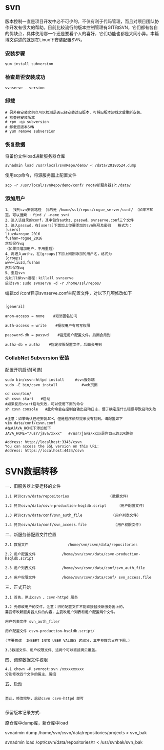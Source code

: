 # svn

版本控制一直是项目开发中必不可少的，不仅有利于代码管理，而且对项目团队协作开发有很大的帮助。目前比较流行的版本控制管理有GIT和SVN，它们都有各自的优缺点，具体使用哪一个还是要看个人的喜好，它们功能也都是大同小异。本篇博文讲述的就是在Linux下安装配置SVN。


### 安装步骤

```
yum install subversion 
```
### 检查是否安装成功

```
svnserve --version 
```
### 卸载 

```
# 另外在安装之前也可以检测是否已经安装过旧版本，可将旧版本卸载之后重新安装。
# 检查已安装版本
# rpm -qa subversion
# 卸载旧版本SVN
# yum remove subversion
```

### 恢复数据

将备份文件load进新服务器仓库

```
svnadmin load /usr/local/svnRepo/demo/ < /data/20180524.dump
```

使用scp命令，将源服务器上配置文件

```
scp -r /usr/local/svnRepo/demo/conf/ root@新服务器IP:/data/
```

### 添加用户


```
1、 找到svn安装路径  我的是 /home/ssl/repos/rogue_server/conf/ （如果不知道，可以搜索 ：find / -name svn）
2、进入该目录的conf，其中包含authz、passwd、svnserve.conf三个文件
3、进入passwd，在[users]下面加上你要添加的svn账号及密码   格式为：
[users]
liuzd=rogue_2016
fushan=rogue_2016
然后保存wq
（如果只增加用户，不用重启）
4、再进入authz，在[groups]下加上刚刚添加的用户名，格式为
[groups] 
www=liuzd,fushan
然后保存wq
5、重启svn
先kill掉svn进程：killall svnserve
启动svn：sudo svnserve -d -r /home/ssl/repos/
```

编辑cd /conf目录svnserve.conf主配置文件，对以下几项修改如下

```shell

[general]

anon-access = none    #取消匿名访问

auth-access = write    #授权用户有可写权限

password-db = passwd    #指定用户配置文件，后面会用到

authz-db = authz    #指定权限配置文件，后面会用到
```

### CollabNet Subversion 安装


配置开机启动[可选]
```
sudo bin/csvn-httpd install     #svn服务端
sudo -E bin/csvn install           #web页面
```

```
cd csvn/bin/
sh csvn start　　#启动
#如果使用start启动失败，可以使用下面的命令
sh csvn console　　#此命令会在控制台输出启动日志，便于确定是什么错误导致启动失败

#注意：如果确认已经安装JDK，但是程序依然提示没有找到。请配置如下
vim data/conf/csvn.conf
#在#JAVA_HOME下添加如下
JAVA_HOME="/usr/java/xxxx"   #/usr/java/xxxx是你自己的JDK路径
```
```
Address: http://localhost:3343/csvn
You can access the SSL version on this URL:
Address: https://localhost:4434/csvn
```


# SVN数据转移

一、旧服务器上要迁移的文件
```
1.1 拷贝csvn/data/repositories             　    (数据文件）

1.2 拷贝csvn/data/csvn-production-hsqldb.script     （用户配置文件）

1.3 拷贝csvn/data/conf/svn_auth_file              (用户列表文件)

1.4 拷贝csvn/data/conf/svn_access.file             (用户权限文件)
```

二、新服务器配置文件位置

```
2.1 数据文件                  /home/svn/csvn/data/repositories

2.2 用户配置文件            /home/svn/csvn/data/csvn-production-hsqldb.script

2.3 用户列表文件            /home/svn/csvn/data/conf/svn_auth_file

2.4 用户权限文件            /home/svn/csvn/data/conf/ svn_access.file
```

三、正式开始

```
3.1 首先，停止csvn 、csvn-httpd 服务  

3.2 先修改用户的文件，注意：旧的配置文件不能直接替换新服务器上的，
需要修改新服务器文件的内容，主要改用户列表和用户配置两个文件。

用户列表文件 svn_auth_file/

用户配置文件 csvn-production-hsqldb.script/

(主要修改  INSERT INTO USER VALUES 这部分，其中参数含义在下图.)

3.3数据文件、用户权限文件、这两个可以直接拷贝覆盖。

```

四、调整数据文件权限

```
4.1 chown –R svnroot:svn /xxxxxxxxxx
分别修改四个文件的属主、属组
```

五、启动
```

至此，修改完毕，启动csvn csvn-httpd 即可
     
```

保留版本记录方式:

原仓库中dump库，新仓库中load

svnadmin dump /home/svn/csvn/data/repositories/projects > svn_bak

svnadmin load /opt/csvn/data/repositories/tr < /usr/svnbak/svn_bak
